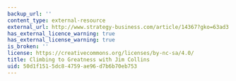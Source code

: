 ```yaml
---
backup_url: ''
content_type: external-resource
external_url: http://www.strategy-business.com/article/14367?gko=63ad3
has_external_licence_warning: true
has_external_license_warning: true
is_broken: ''
license: https://creativecommons.org/licenses/by-nc-sa/4.0/
title: Climbing to Greatness with Jim Collins
uid: 50d1f151-5dc8-4759-ae96-d7b6b70eb753
---
```

